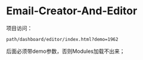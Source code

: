 # Email-Creator-And-Editor
项目访问：
```
path/dashboard/editor/index.html?demo=1962
```
后面必须带demo参数，否则Modules加载不出来；